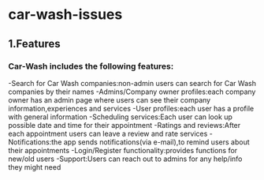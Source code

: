 # car-wash-issues
## 1.Features
### Car-Wash includes the following features:
-Search for Car Wash companies:non-admin users can search for Car Wash companies by their names
-Admins/Company owner profiles:each company owner has an admin page where users can see their company information,experiences and services
-User profiles:each user has a profile with general information
-Scheduling services:Each user can look up possible date and time for their appointment
-Ratings and reviews:After each appointment users can leave a review and rate services
-Notifications:the app sends notifications(via e-mail),to remind users about their appointments
-Login/Register functionality:provides functions for new/old users
-Support:Users can reach out to admins for any help/info they might need



